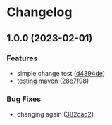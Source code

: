 # Changelog

## 1.0.0 (2023-02-01)


### Features

* simple change test ([d4394de](https://github.com/caiquecsx/simple_blockchain/commit/d4394de1135daad47f88439a48d0a5693b4905a3))
* testing maven ([28e7f98](https://github.com/caiquecsx/simple_blockchain/commit/28e7f98f3de780feb7dcd5d912b07cfea1fe4d67))


### Bug Fixes

* changing again ([382cac2](https://github.com/caiquecsx/simple_blockchain/commit/382cac2b71020931a67a68471477ecac7ae49a0e))
